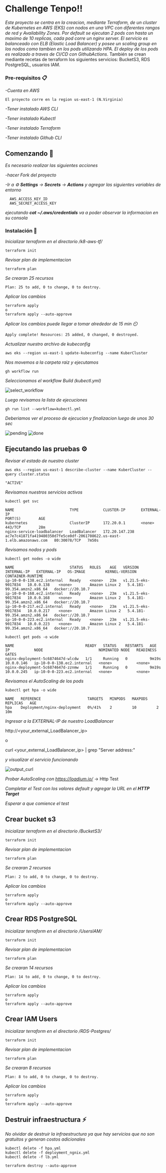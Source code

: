 # Challenge Tenpo!!

_Este proyecto se centra en la creacion, mediante Terraform, de un cluster de Kubernetes en AWS (EKS) con nodos en una VPC con diferentes rangos de red y Availability Zones. Por default se ejecutan 2 pods con hasta un maximo de 10 replicas, cada pod corre un nginx server. El servicio es balanceado con ELB (Elastic Load Balancer) y posee un scaling group en los nodos como tambien en los pods utilizando HPA. El deploy de los pods es realizado a traves de CI/CD con GithubActions_.
También se crean mediante recetas de terraform los siguientes servicios: BucketS3, RDS PostgreSQL, usuarios IAM. 

### Pre-requisitos 📋

_-Cuenta en AWS_
  
    El proyecto corre en la region us-east-1 (N.Virginia)
  
_-Tener instalado AWS CLI_

_-Tener instalado Kubectl_

_-Tener instalado Terraform_

_-Tener instalado Github CLI_

## Comenzando 🚀

_Es necesario realizar las siguientes acciones_

   _-hacer Fork del proyecto_
   
   _-Ir a :gear: **Settings** -> **Secrets** -> **Actions** y agregar las siguientes variables de entorno_
   
    
      AWS_ACCESS_KEY_ID 
      AWS_SECRET_ACCESS_KEY
    
    
   _ejecutando **cat ~/.aws/credentials** va a poder observar la informacion en su consola_
   
### Instalación 🔧

_Inicializar terraform en el directorio /k8-aws-tf/_

```
terraform init
```

_Revisar plan de implementacion_

```
terraform plan
```

_Se crearan 25 recursos_

```
Plan: 25 to add, 0 to change, 0 to destroy.
```

_Aplicar los cambios_

```
terraform apply
o
terraform apply --auto-approve
```

_Aplicar los cambios puede llegar a tomar alrededor de 15 min :timer_clock:_

```
Apply complete! Resources: 25 added, 0 changed, 0 destroyed.
```

_Actualizar nuestro archivo de kubeconfig_

```
aws eks --region us-east-1 update-kubeconfig --name KuberCluster
```

_Nos movemos a la carpeta raiz y ejecutamos_

```
gh workflow run
```

_Seleccionamos el workflow Build (kubectl.yml)_

![select_workflow](https://user-images.githubusercontent.com/99150735/159172649-f243a059-c2fd-494e-a654-58d1692bd00e.png)

_Luego revisamos la lista de ejecuciones_

```
gh run list --workflow=kubectl.yml
```

_Deberiamos ver el proceso de ejecucion y finalizacion luego de unos 30 sec_

![pending](https://user-images.githubusercontent.com/99150735/159172736-f229bbd8-a69c-4112-9506-41d2ce88580e.png)
![done](https://user-images.githubusercontent.com/99150735/159172739-d1b167cd-f2f9-4575-aac6-b6623adbc36d.png)


## Ejecutando las pruebas ⚙️

_Revisar el estado de nuestro cluster_

```
aws eks --region us-east-1 describe-cluster --name KuberCluster --query cluster.status

"ACTIVE"
```

_Revisamos nuestros servicios activos_

```
kubectl get svc

NAME                         TYPE           CLUSTER-IP       EXTERNAL-IP                                                               PORT(S)        AGE
kubernetes                   ClusterIP      172.20.0.1       <none>                                                                    443/TCP        28m
nginx-service-loadbalancer   LoadBalancer   172.20.147.238   ac7e7c41871fa419480350d7fe5ce0df-2061708622.us-east-1.elb.amazonaws.com   80:30078/TCP   7m50s       
```

_Revisamos nodos y pods_

```
kubectl get nodes -o wide

NAME                         STATUS   ROLES    AGE   VERSION               INTERNAL-IP   EXTERNAL-IP   OS-IMAGE         KERNEL-VERSION                CONTAINER-RUNTIME
ip-10-0-0-138.ec2.internal   Ready    <none>   23m   v1.21.5-eks-9017834   10.0.0.138    <none>        Amazon Linux 2   5.4.181-99.354.amzn2.x86_64   docker://20.10.7
ip-10-0-0-168.ec2.internal   Ready    <none>   23m   v1.21.5-eks-9017834   10.0.0.168    <none>        Amazon Linux 2   5.4.181-99.354.amzn2.x86_64   docker://20.10.7
ip-10-0-0-217.ec2.internal   Ready    <none>   23m   v1.21.5-eks-9017834   10.0.0.217    <none>        Amazon Linux 2   5.4.181-99.354.amzn2.x86_64   docker://20.10.7
ip-10-0-0-223.ec2.internal   Ready    <none>   23m   v1.21.5-eks-9017834   10.0.0.223    <none>        Amazon Linux 2   5.4.181-99.354.amzn2.x86_64   docker://20.10.7

kubectl get pods -o wide 

NAME                                READY   STATUS    RESTARTS   AGE     IP           NODE                         NOMINATED NODE   READINESS GATES
nginx-deployment-5c6874647d-wlcdw   1/1     Running   0          9m19s   10.0.0.146   ip-10-0-0-138.ec2.internal   <none>           <none>
nginx-deployment-5c6874647d-zznmw   1/1     Running   0          9m19s   10.0.0.245   ip-10-0-0-223.ec2.internal   <none>           <none>

```

_Revisamos el AutoScaling de los pods_

```
kubectl get hpa -o wide

NAME   REFERENCE                     TARGETS   MINPODS   MAXPODS   REPLICAS   AGE
hpa    Deployment/nginx-deployment   0%/41%    2         10         2          10m

```

_Ingresar a la EXTERNAL-IP de nuestro LoadBalancer_

http://<your_external_LoadBalancer_ip>

o

curl <your_external_LoadBalancer_ip> | grep "Server address:"

_y visualizar el servicio funcionando_

![output_curl](https://user-images.githubusercontent.com/99150735/159173195-c2157c41-5977-450e-ac61-1ed1b2fce1a6.png)


_Probar AutoScaling con https://loadium.io/_ -> Http Test

_Completar el Test con los valores default y agregar la URL en el **HTTP Target**_

_Esperar a que comience el test_


## Crear bucket s3

_Inicializar terraform en el directorio /BucketS3/_

```
terraform init
```

_Revisar plan de implementacion_

```
terraform plan
```

_Se crearan 2 recursos_

```
Plan: 2 to add, 0 to change, 0 to destroy.
```

_Aplicar los cambios_

```
terraform apply
o
terraform apply --auto-approve
```


## Crear RDS PostgreSQL

_Inicializar terraform en el directorio /UsersIAM/_

```
terraform init
```

_Revisar plan de implementacion_

```
terraform plan
```

_Se crearan 14 recursos_

```
Plan: 14 to add, 0 to change, 0 to destroy.
```

_Aplicar los cambios_

```
terraform apply
o
terraform apply --auto-approve
```

## Crear IAM Users

_Inicializar terraform en el directorio /RDS-Postgres/_

```
terraform init
```

_Revisar plan de implementacion_

```
terraform plan
```

_Se crearan 8 recursos_

```
Plan: 8 to add, 0 to change, 0 to destroy.
```

_Aplicar los cambios_

```
terraform apply
o
terraform apply --auto-approve
```


## Destruir infraestructura :zap:

_No olvidar de destruir la infraestructura ya que hay servicios que no son gratuitos y generan costos adicionales_

```
kubectl delete -f hpa.yml
kubectl delete -f deployment_ngnix.yml
kubectl delete -f lb.yml

terraform destroy --auto-approve
```
